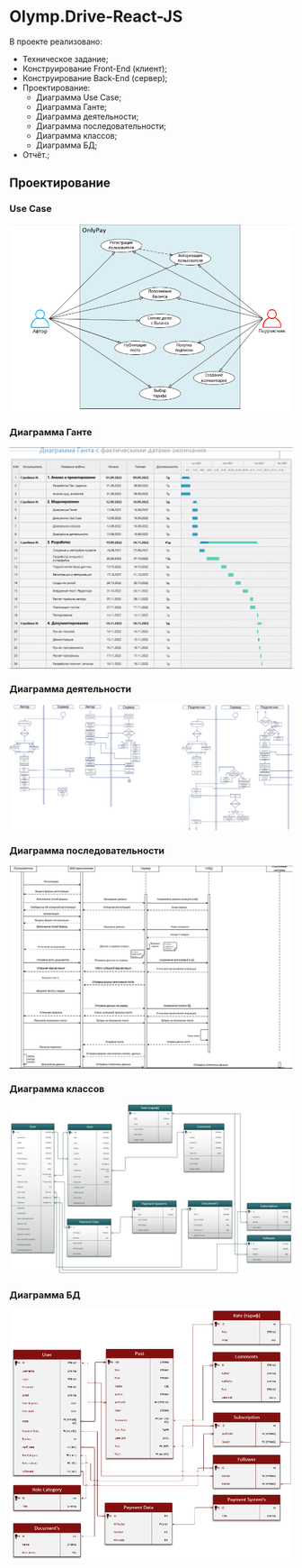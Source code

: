 # Olymp.Drive-React-JS

В проекте реализовано:
- Техническое задание;
- Конструирование Front-End (клиент);
- Конструирование Back-End (сервер);
- Проектирование:
  * Диаграмма Use Case;
  * Диаграмма Ганте;
  * Диаграмма деятельности;
  * Диаграмма последовательности;
  * Диаграмма классов;
  * Диаграмма БД;
- Отчёт.;

## Проектирование

### Use Case
![Use Case](https://github.com/Flix-Net/OnlyPay-NodeJS-MongoDB/blob/main/ScreenShot%20Diagramm's/use%20case.PNG)

### Диаграмма Ганте
![Use Case](https://github.com/Flix-Net/OnlyPay-NodeJS-MongoDB/blob/main/ScreenShot%20Diagramm's/Gante.PNG)

### Диаграмма деятельности
![Use Case](https://github.com/Flix-Net/OnlyPay-NodeJS-MongoDB/blob/main/ScreenShot%20Diagramm's/activity.PNG)

### Диаграмма последовательности
![Use Case](https://github.com/Flix-Net/OnlyPay-NodeJS-MongoDB/blob/main/ScreenShot%20Diagramm's/sequence.PNG)

### Диаграмма классов
![Use Case](https://github.com/Flix-Net/OnlyPay-NodeJS-MongoDB/blob/main/ScreenShot%20Diagramm's/classes.PNG)

### Диаграмма БД
![Use Case](https://github.com/Flix-Net/OnlyPay-NodeJS-MongoDB/blob/main/ScreenShot%20Diagramm's/Data%20Base.PNG)
